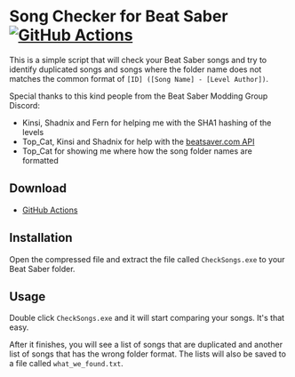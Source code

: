 # Song Checker for Beat Saber<br>[![GitHub Actions][actions-img]][actions-url]

This is a simple script that will check your Beat Saber songs and try to identify duplicated songs and songs where the folder name does not matches the common format of `[ID] ([Song Name] - [Level Author])`.

Special thanks to this kind people from the Beat Saber Modding Group Discord:

* Kinsi, Shadnix and Fern for helping me with the SHA1 hashing of the levels
* Top_Cat, Kinsi and Shadnix for help with the [beatsaver.com API](https://api.beatsaver.com/docs)
* Top_Cat for showing me where how the song folder names are formatted

## Download

* [GitHub Actions](https://nightly.link/justalemon/CheckSongs/workflows/main/master/CheckSongs.zip)

## Installation

Open the compressed file and extract the file called `CheckSongs.exe` to your Beat Saber folder.

## Usage

Double click `CheckSongs.exe` and it will start comparing your songs. It's that easy.

After it finishes, you will see a list of songs that are duplicated and another list of songs that has the wrong folder format. The lists will also be saved to a file called `what_we_found.txt`. 

[actions-img]: https://img.shields.io/github/workflow/status/justalemon/CheckSongs/Compile%20Script?label=github%20actions
[actions-url]: https://github.com/justalemon/CheckSongs/actions
